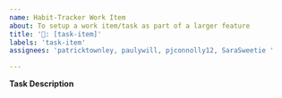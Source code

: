 ```yaml
---
name: Habit-Tracker Work Item
about: To setup a work item/task as part of a larger feature
title: '📝: [task-item]'
labels: 'task-item'
assignees: 'patricktownley, paulywill, pjconnolly12, SaraSweetie '

---
```


**Task Description**

